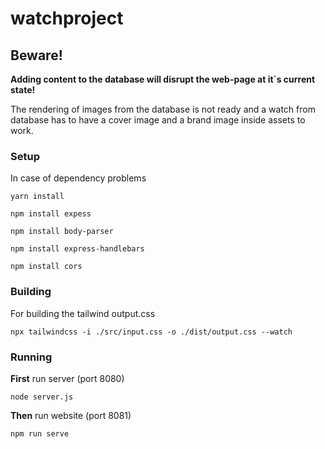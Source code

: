 # watchproject

## Beware!

**Adding content to the database will disrupt the web-page at it`s current state!**

The rendering of images from the database is not ready and a watch from database has to have a cover image and a brand image inside assets to work.


### Setup
In case of dependency problems
```
yarn install
```
```
npm install expess
```
```
npm install body-parser
```
```
npm install express-handlebars
```
```
npm install cors
```


### Building
For building the tailwind output.css
```
npx tailwindcss -i ./src/input.css -o ./dist/output.css --watch
```


### Running
**First** run server (port 8080)
```
node server.js
```
**Then** run website (port 8081)
```
npm run serve
```


